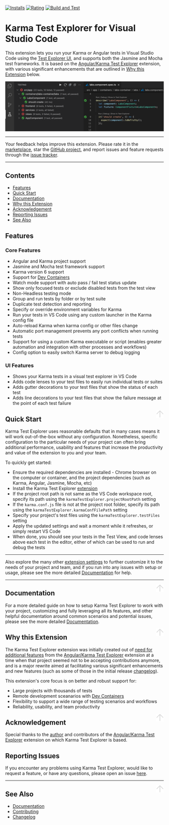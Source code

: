
[![Installs](https://vsmarketplacebadge.apphb.com/installs-short/lucono.karma-test-explorer.svg)](https://marketplace.visualstudio.com/items?itemName=lucono.karma-test-explorer)
[![Rating](https://vsmarketplacebadge.apphb.com/rating-short/lucono.karma-test-explorer.svg)](https://marketplace.visualstudio.com/items?itemName=lucono.karma-test-explorer)
[![Build and Test](https://github.com/lucono/karma-test-explorer/actions/workflows/node.js.yml/badge.svg)](https://github.com/lucono/karma-test-explorer/actions/workflows/node.js.yml)

# Karma Test Explorer for Visual Studio Code

This extension lets you run your Karma or Angular tests in Visual Studio Code using the [Test Explorer UI](https://marketplace.visualstudio.com/items?itemName=hbenl.vscode-test-explorer), and supports both the Jasmine and Mocha test frameworks. It is based on the [Angular/Karma Test Explorer](https://github.com/Raagh/angular-karma_test-explorer) extension, with various significant enhancements that are outlined in [Why this Extension](#why-this-extension) below.

![Karma Test Explorer screenshot](docs/img/extension-screenshot.png)

---
Your feedback helps improve this extension. Please rate it in the [marketplace](https://marketplace.visualstudio.com/items?itemName=lucono.karma-test-explorer), star the [GitHub project](https://github.com/lucono/karma-test-explorer/stargazers), and report issues and feature requests through the [issue tracker](https://github.com/lucono/karma-test-explorer/issues/new/choose).

---

## Contents

- [Features](#features)
- [Quick Start](#quick-start)
- [Documentation](#documentation)
- [Why this Extension](#why-this-extension)
- [Acknowledgement](#acknowledgement)
- [Reporting Issues](#reporting-issues)
- [See Also](#see-also)

## Features

### Core Features

- Angular and Karma project support
- Jasmine and Mocha test framework support
- Karma version 6 support
- Support for [Dev Containers](https://code.visualstudio.com/docs/remote/containers)
- Watch mode support with auto pass / fail test status update
- Show only focused tests or exclude disabled tests from the test view
- Non-Headless testing mode
- Group and run tests by folder or by test suite
- Duplicate test detection and reporting
- Specify or override environment variables for Karma
- Run your tests in VS Code using any custom launcher in the Karma config file
- Auto-reload Karma when karma config or other files change
- Automatic port management prevents any port conflicts when running tests
- Support for using a custom Karma executable or script (enables greater automation and integration with other processes and workflows)
- Config option to easily switch Karma server to debug logging

### UI Features

- Shows your Karma tests in a visual test explorer in VS Code
- Adds code lenses to your test files to easily run individual tests or suites
- Adds gutter decorations to your test files that show the status of each test
- Adds line decorations to your test files that show the failure message at the point of each test failure

<a href="#contents"><img align="right" height="24" src="docs/img/back-to-top.png"></a>

## Quick Start

Karma Test Explorer uses reasonable defaults that in many cases means it will work out-of-the-box without any configuration. Nonetheless, specific configuration to the particular needs of your project can often bring additional performance, usability and features that increase the productivity and value of the extension to you and your team.

To quickly get started:

- Ensure the required dependencies are installed - Chrome browser on the computer or container, and the project dependencies (such as Karma, Angular, Jasmine, Mocha, etc)
- Install the Karma Test Explorer [extension](https://marketplace.visualstudio.com/items?itemName=lucono.karma-test-explorer)
- If the project root path is not same as the VS Code workspace root, specify its path using the `karmaTestExplorer.projectRootPath` setting
- If the `karma.conf.js` file is not at the project root folder, specify its path using the `karmaTestExplorer.karmaConfFilePath` setting
- Specify your project's test files using the `karmaTestExplorer.testFiles` setting
- Apply the updated settings and wait a moment while it refreshes, or simply restart VS Code
- When done, you should see your tests in the Test View, and code lenses above each test in the editor, either of which can be used to run and debug the tests

---
Also explore the many other [extension settings](./docs/documentation.md#configuration) to further customize it to the needs of your project and team, and if you run into any issues with setup or usage, please see the more detailed [Documentation](./docs/documentation.md#documentation---karma-test-explorer) for help.

---

<a href="#contents"><img align="right" height="24" src="docs/img/back-to-top.png"></a>

## Documentation

For a more detailed guide on how to setup Karma Test Explorer to work with your project, customizing and fully leveraging all its features, and other helpful documentation around common scenarios and potential issues, please see the more detailed [Documentation](./docs/documentation.md#documentation---karma-test-explorer).

<a href="#contents"><img align="right" height="24" src="docs/img/back-to-top.png"></a>

## Why this Extension

The Karma Test Explorer extension was initially created out of [need for additional features](https://github.com/Raagh/angular-karma_test-explorer/issues?q=is%3Aissue+author%3Alucono) from the [Angular/Karma Test Explorer](https://github.com/Raagh/angular-karma_test-explorer) extension at a time when that project seemed not to be accepting contributions anymore, and is a major rewrite aimed at facilitating various significant enhancements and new features (such as some of those in the initial release [changelog](./CHANGELOG.md#010---sep-28-2021)). 

This extension's core focus is on better and robust support for:

- Large projects with thousands of tests
- Remote development sceanarios with [Dev Containers](https://code.visualstudio.com/docs/remote/containers)
- Flexibility to support a wide range of testing scenarios and workflows
- Reliability, usability, and team productivity

<a href="#contents"><img align="right" height="24" src="docs/img/back-to-top.png"></a>

## Acknowledgement

Special thanks to the [author](https://github.com/Raagh) and contributors of the [Angular/Karma Test Explorer](https://github.com/Raagh/angular-karma_test-explorer) extension on which Karma Test Explorer is based.

## Reporting Issues

If you encounter any problems using Karma Test Explorer, would like to request a feature, or have any questions, please open an issue [here](https://github.com/lucono/karma-test-explorer/issues/new/choose).

---

<a href="#contents"><img align="right" height="24" src="docs/img/back-to-top.png"></a>

## See Also

- [Documentation](./docs/documentation.md#documentation---karma-test-explorer)
- [Contributing](./CONTRIBUTING.md#contributing---karma-test-explorer)
- [Changelog](./CHANGELOG.md#changelog)
